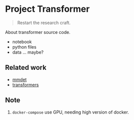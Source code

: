 # Project Transformer

> Restart the research craft.

About transformer source code.

- notebook
- python files
- data ... maybe?


## Related work

- [mmdet](https://github.com/open-mmlab/mmdetection)
- [transformers](https://github.com/huggingface/transformers)


## Note

1. `docker-compose` use GPU, needing high version of docker.
